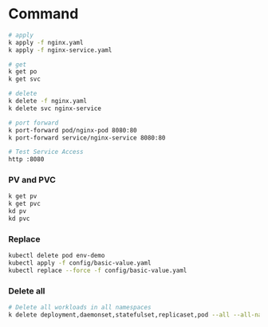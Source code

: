 # Command

```sh
# apply
k apply -f nginx.yaml
k apply -f nginx-service.yaml

# get
k get po
k get svc

# delete
k delete -f nginx.yaml
k delete svc nginx-service

# port forward
k port-forward pod/nginx-pod 8080:80
k port-forward service/nginx-service 8080:80

# Test Service Access
http :8080
```

### PV and PVC

```sh
k get pv
k get pvc
kd pv
kd pvc
```

### Replace

```sh
kubectl delete pod env-demo
kubectl apply -f config/basic-value.yaml
kubectl replace --force -f config/basic-value.yaml
```

### Delete all

```sh
# Delete all workloads in all namespaces
k delete deployment,daemonset,statefulset,replicaset,pod --all --all-namespaces
```